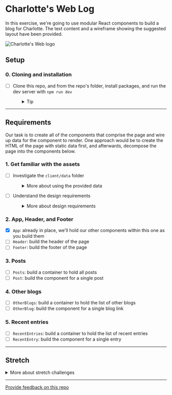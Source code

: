 # Charlotte's Web Log

In this exercise, we're going to use modular React components to build a blog for Charlotte. The text content and a wireframe showing the suggested layout have been provided.

![Charlotte's Web logo](charlottes-web.png)

## Setup

### 0. Cloning and installation
- [ ] Clone this repo, and from the repo's folder, install packages, and run the dev server with `npm run dev`
  <details style="padding-left: 2em">
    <summary>Tip</summary>

    Your terminal commands probably look like:
    ```sh
    git clone [url to this repo]
    cd charlottes-web-log
    npm install
    npm run dev
    ```
  </details>

---

## Requirements

Our task is to create all of the components that comprise the page and wire up data for the component to render. One approach would be to create the HTML of the page with static data first, and afterwards, decompose the page into the components below.

### 1. Get familiar with the assets

- [ ] Investigate the `client/data` folder
  <details style="padding-left: 2em">
    <summary>More about using the provided data</summary>

    The data for the blog, excerpts from the [book](https://en.wikipedia.org/wiki/Charlotte%27s_Web), can be found in the `client/data` folder.

    We will need to import the data from the appropriate files and pass the needed data to the components using props.

    The data also provides pre-built types for you to build out your prop types

    Here's an example of how you may use that data in your components:

    ```tsx
    // client/data/post.ts
    export type Post = {
      id: number
      title: string
      date: string
      commentCount: number
      paragraphs: string[]
    }

    // client/components/Post.tsx
    import type { Post } from '../data/post'

    type Props = {
      post: Post,
      // ... other props
    }

    export default function Post({ post, /* other props... */ }: Props) {
      return (/* ... */)
    }
    ```
  </details>

- [ ] Understand the design requirements
  <details style="padding-left: 2em">
    <summary>More about design requirements</summary>

    Try to not use a UI framework like Bootstrap. Rather, try to use the CSS Flexbox. Also, consider applying a class to each component using `className` (instead of the `class` we use in HTML) to **namespace** the styles of each component.

    Here is the rough layout we are trying to achieve:

    ![Wireframe of the homepage, header at top, footer at bottom. The main content of the page is a three-column layout with "Other blogs" on the left, "Posts" in the centre and "Recent entries" on the right](basic-layout.png)

  </details>

### 2. App, Header, and Footer

- [x] `App`: already in place, we'll hold our other components within this one as you build them
- [ ] `Header`: build the header of the page
- [ ] `Footer`: build the footer of the page

### 3. Posts

- [ ] `Posts`: build a container to hold all posts
- [ ] `Post`: build the component for a single post

### 4. Other blogs

- [ ] `OtherBlogs`: build a container to hold the list of other blogs
- [ ] `OtherBlog`: build the component for a single blog link

### 5. Recent entries

- [ ] `RecentEntries`: build a container to hold the list of recent entries
- [ ] `RecentEntry`: build the component for a single entry

----

## Stretch

<details>
  <summary>More about stretch challenges</summary>
  
  Because of the way the paragraphs are arrays of strings, there isn't currently an intuitive way to provide a `key` for the paragraph we're mapping over. If you check the console in your browser's dev tools, you'll see a warning (unless you've already used a creative way to mitigate it).

  For a stretch, use [`hash-string`](https://www.npmjs.com/package/hash-string) to create and use a hash of the paragraph's text as the key.
</details>

---
[Provide feedback on this repo](https://docs.google.com/forms/d/e/1FAIpQLSfw4FGdWkLwMLlUaNQ8FtP2CTJdGDUv6Xoxrh19zIrJSkvT4Q/viewform?usp=pp_url&entry.1958421517=charlottes-web-log)
